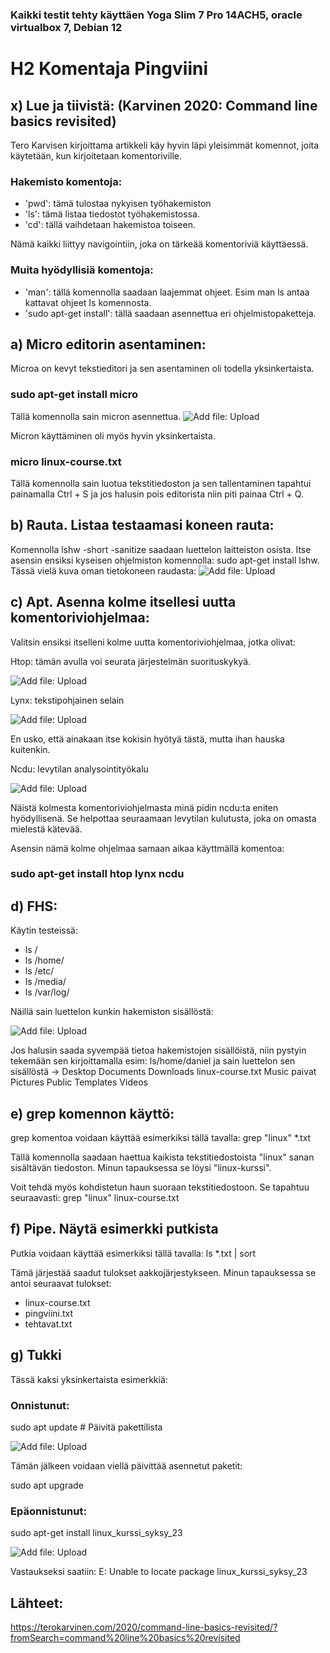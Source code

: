 ### Kaikki testit tehty käyttäen Yoga Slim 7 Pro 14ACH5, oracle virtualbox 7, Debian 12

# H2 Komentaja Pingviini
## x) Lue ja tiivistä: (Karvinen 2020: Command line basics revisited)
Tero Karvisen kirjoittama artikkeli käy hyvin läpi yleisimmät komennot, joita käytetään, kun kirjoitetaan komentoriville.
### Hakemisto komentoja:
- 'pwd': tämä tulostaa nykyisen työhakemiston
- 'ls':  tämä listaa tiedostot työhakemistossa.
- 'cd': tällä vaihdetaan hakemistoa toiseen.

Nämä kaikki liittyy navigointiin, joka on tärkeää komentoriviä käyttäessä.

### Muita hyödyllisiä komentoja:
- 'man': tällä komennolla saadaan laajemmat ohjeet. Esim man ls antaa kattavat ohjeet Is komennosta.
- 'sudo apt-get install': tällä saadaan asennettua eri ohjelmistopaketteja.

## a) Micro editorin asentaminen:
Microa on kevyt tekstieditori ja sen asentaminen oli todella yksinkertaista. 
### sudo apt-get install micro
Tällä komennolla sain micron asennettua.
 ![Add file: Upload](Images/install-micro.png)

Micron käyttäminen oli myös hyvin yksinkertaista. 
### micro linux-course.txt
Tällä komennolla sain luotua tekstitiedoston ja sen tallentaminen tapahtui painamalla Ctrl + S ja jos halusin pois editorista niin piti painaa Ctrl + Q.

## b) Rauta. Listaa testaamasi koneen rauta:
Komennolla lshw -short -sanitize saadaan luettelon laitteiston osista. Itse asensin ensiksi kyseisen ohjelmiston komennolla: sudo apt-get install lshw.
Tässä vielä kuva oman tietokoneen raudasta:
 ![Add file: Upload](Images/lshw.png)

## c) Apt. Asenna kolme itsellesi uutta komentoriviohjelmaa:
Valitsin ensiksi itselleni kolme uutta komentoriviohjelmaa, jotka olivat:

Htop: tämän avulla voi seurata järjestelmän suorituskykyä.

 ![Add file: Upload](Images/Apt-htop.png)


Lynx: tekstipohjainen selain

 ![Add file: Upload](Images/Apt-lynx.png)

En usko, että ainakaan itse kokisin hyötyä tästä, mutta ihan hauska kuitenkin.

Ncdu: levytilan analysointityökalu

![Add file: Upload](Images/Apt-ncdu.png)

Näistä kolmesta komentoriviohjelmasta minä pidin ncdu:ta eniten hyödyllisenä. Se helpottaa seuraamaan levytilan kulutusta, joka on omasta mielestä kätevää.

Asensin nämä kolme ohjelmaa samaan aikaa käyttmällä komentoa:
### sudo apt-get install htop lynx ncdu

## d) FHS:

Käytin testeissä:

- ls /
- ls /home/
- ls /etc/
- ls /media/
- ls /var/log/

Näillä sain luettelon kunkin hakemiston sisällöstä:

![Add file: Upload](Images/Fhs.png)

Jos halusin saada syvempää tietoa hakemistojen sisällöistä, niin pystyin tekemään sen kirjoittamalla esim: ls/home/daniel ja sain luettelon sen sisällöstä -> Desktop  Documents  Downloads  linux-course.txt  Music  paivat  Pictures  Public  Templates  Videos


## e) grep komennon käyttö:

grep komentoa voidaan käyttää esimerkiksi tällä tavalla: grep "linux" *.txt

Tällä komennolla saadaan haettua kaikista tekstitiedostoista "linux" sanan sisältävän tiedoston. Minun tapauksessa se löysi "linux-kurssi".

Voit tehdä myös kohdistetun haun suoraan tekstitiedostoon. Se tapahtuu seuraavasti: grep "linux" linux-course.txt

## f) Pipe. Näytä esimerkki putkista

Putkia voidaan käyttää esimerkiksi tällä tavalla: ls *.txt | sort

Tämä järjestää saadut tulokset aakkojärjestykseen. Minun tapauksessa se antoi seuraavat tulokset:

- linux-course.txt
- pingviini.txt
- tehtavat.txt

## g) Tukki

Tässä kaksi yksinkertaista esimerkkiä:

### Onnistunut:
sudo apt update  # Päivitä pakettilista

![Add file: Upload](Images/Onnistunut.png)

Tämän jälkeen voidaan viellä päivittää asennetut paketit:

sudo apt upgrade

### Epäonnistunut:
sudo apt-get install linux_kurssi_syksy_23

![Add file: Upload](Images/Epäonnistunut.png)

Vastaukseksi saatiin: E: Unable to locate package linux_kurssi_syksy_23

## Lähteet:
https://terokarvinen.com/2020/command-line-basics-revisited/?fromSearch=command%20line%20basics%20revisited







